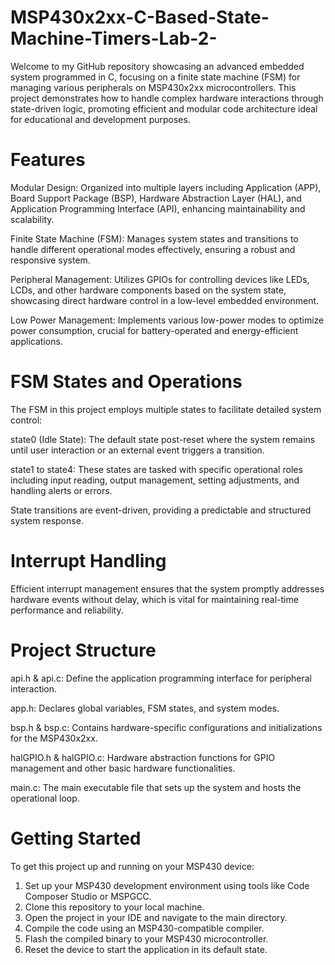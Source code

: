 # MSP430x2xx-C-Based-State-Machine-Timers-Lab-2-

Welcome to my GitHub repository showcasing an advanced embedded system programmed in C, focusing on a finite state machine (FSM) for managing various peripherals on MSP430x2xx microcontrollers. This project demonstrates how to handle complex hardware interactions through state-driven logic, promoting efficient and modular code architecture ideal for educational and development purposes.

# Features

Modular Design: Organized into multiple layers including Application (APP), Board Support Package (BSP), Hardware Abstraction Layer (HAL), and Application Programming Interface (API), enhancing maintainability and scalability.

Finite State Machine (FSM): Manages system states and transitions to handle different operational modes effectively, ensuring a robust and responsive system.

Peripheral Management: Utilizes GPIOs for controlling devices like LEDs, LCDs, and other hardware components based on the system state, showcasing direct hardware control in a low-level embedded environment.

Low Power Management: Implements various low-power modes to optimize power consumption, crucial for battery-operated and energy-efficient applications.

# FSM States and Operations

The FSM in this project employs multiple states to facilitate detailed system control:

state0 (Idle State): The default state post-reset where the system remains until user interaction or an external event triggers a transition.

state1 to state4: These states are tasked with specific operational roles including input reading, output management, setting adjustments, and handling alerts or errors.

State transitions are event-driven, providing a predictable and structured system response.

# Interrupt Handling

Efficient interrupt management ensures that the system promptly addresses hardware events without delay, which is vital for maintaining real-time performance and reliability.

# Project Structure

api.h & api.c: Define the application programming interface for peripheral interaction.

app.h: Declares global variables, FSM states, and system modes.

bsp.h & bsp.c: Contains hardware-specific configurations and initializations for the MSP430x2xx.

halGPIO.h & halGPIO.c: Hardware abstraction functions for GPIO management and other basic hardware functionalities.

main.c: The main executable file that sets up the system and hosts the operational loop.

# Getting Started

To get this project up and running on your MSP430 device:

1. Set up your MSP430 development environment using tools like Code Composer Studio or MSPGCC.
2. Clone this repository to your local machine.
3. Open the project in your IDE and navigate to the main directory.
4. Compile the code using an MSP430-compatible compiler.
5. Flash the compiled binary to your MSP430 microcontroller.
6. Reset the device to start the application in its default state.
